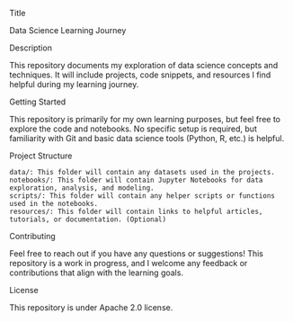 Title

Data Science Learning Journey

Description

This repository documents my exploration of data science concepts and techniques. It will include projects, code snippets, and resources I find helpful during my learning journey.

Getting Started

This repository is primarily for my own learning purposes, but feel free to explore the code and notebooks. No specific setup is required, but familiarity with Git and basic data science tools (Python, R, etc.) is helpful.

Project Structure

    data/: This folder will contain any datasets used in the projects.
    notebooks/: This folder will contain Jupyter Notebooks for data exploration, analysis, and modeling.
    scripts/: This folder will contain any helper scripts or functions used in the notebooks.
    resources/: This folder will contain links to helpful articles, tutorials, or documentation. (Optional)

Contributing

Feel free to reach out if you have any questions or suggestions! This repository is a work in progress, and I welcome any feedback or contributions that align with the learning goals.

License

This repository is under Apache 2.0 license.
